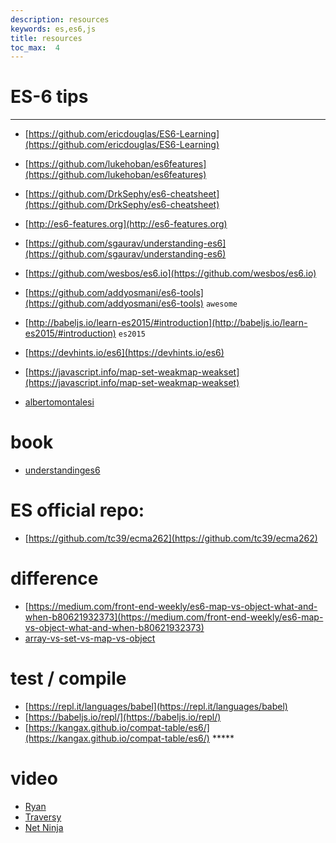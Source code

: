 ```yaml
---
description: resources
keywords: es,es6,js
title: resources
toc_max:  4
---
```



# ES-6 tips
---
* [https://github.com/ericdouglas/ES6-Learning](https://github.com/ericdouglas/ES6-Learning)
* [https://github.com/lukehoban/es6features](https://github.com/lukehoban/es6features)
* [https://github.com/DrkSephy/es6-cheatsheet](https://github.com/DrkSephy/es6-cheatsheet)
* [http://es6-features.org](http://es6-features.org)
* [https://github.com/sgaurav/understanding-es6](https://github.com/sgaurav/understanding-es6)
* [https://github.com/wesbos/es6.io](https://github.com/wesbos/es6.io)
* [https://github.com/addyosmani/es6-tools](https://github.com/addyosmani/es6-tools) `awesome`
* [http://babeljs.io/learn-es2015/#introduction](http://babeljs.io/learn-es2015/#introduction) `es2015`
* [https://devhints.io/es6](https://devhints.io/es6)
* [https://javascript.info/map-set-weakmap-weakset](https://javascript.info/map-set-weakmap-weakset)

* [albertomontalesi](https://albertomontalesi.github.io/courses/es6)

# book

* [understandinges6](https://leanpub.com/understandinges6/read#leanpub-auto-sets-in-ecmascript-6)

# ES official repo:

* [https://github.com/tc39/ecma262](https://github.com/tc39/ecma262)

# difference

* [https://medium.com/front-end-weekly/es6-map-vs-object-what-and-when-b80621932373](https://medium.com/front-end-weekly/es6-map-vs-object-what-and-when-b80621932373)
* [array-vs-set-vs-map-vs-object](https://codeburst.io/array-vs-set-vs-map-vs-object-real-time-use-cases-in-javascript-es6-47ee3295329b)

# test / compile
* [https://repl.it/languages/babel](https://repl.it/languages/babel)
* [https://babeljs.io/repl/](https://babeljs.io/repl/)
* [https://kangax.github.io/compat-table/es6/](https://kangax.github.io/compat-table/es6/)  *****

# video

* [Ryan](https://www.youtube.com/watch?v=LTbnmiXWs2k&list=PL57atfCFqj2h5fpdZD-doGEIs0NZxeJTX)
* [Traversy ](https://www.youtube.com/watch?v=2LeqilIw-28&list=PLillGF-RfqbZ7s3t6ZInY3NjEOOX7hsBv)
* [Net Ninja](https://www.youtube.com/watch?v=0Mp2kwE8xY0&list=PL4cUxeGkcC9gKfw25slm4CUDUcM_sXdml)
